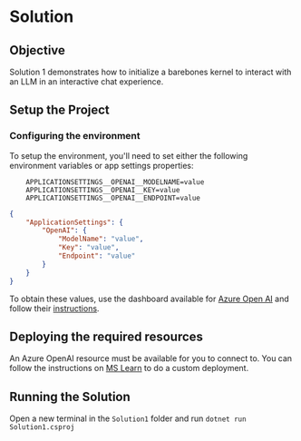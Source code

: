 # Solution

## Objective

Solution 1 demonstrates how to initialize a barebones kernel to interact with an LLM in an interactive chat experience.

## Setup the Project

### Configuring the environment

To setup the environment, you'll need to set either the following environment variables or app settings properties:

```env
    APPLICATIONSETTINGS__OPENAI__MODELNAME=value
    APPLICATIONSETTINGS__OPENAI__KEY=value
    APPLICATIONSETTINGS__OPENAI__ENDPOINT=value
```

```appsettings.json
{
    "ApplicationSettings": {
        "OpenAI": {
            "ModelName": "value",
            "Key": "value",
            "Endpoint": "value"
        }
    }
}
```

To obtain these values, use the dashboard available for [Azure Open AI](https://oai.azure.com) and follow their [instructions](https://learn.microsoft.com/en-us/azure/ai-services/openai/quickstart?tabs=command-line%2Ctypescript%2Cpython-new&pivots=programming-language-csharp#retrieve-key-and-endpoint).

## Deploying the required resources

An Azure OpenAI resource must be available for you to connect to. You can follow the instructions on [MS Learn](https://learn.microsoft.com/en-us/azure/ai-services/openai/how-to/create-resource?pivots=web-portal) to do a custom deployment.

## Running the Solution

Open a new terminal in the ```Solution1``` folder and run ```dotnet run Solution1.csproj```
